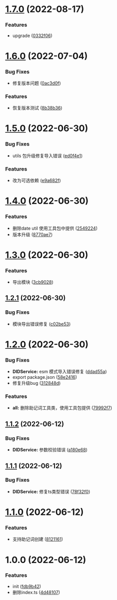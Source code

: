 # [1.7.0](https://github.com/oneverse-zone/identity/compare/1.6.0...1.7.0) (2022-08-17)


### Features

* upgrade ([0332f06](https://github.com/oneverse-zone/identity/commit/0332f0666b4410e077073f08fa92e50e06bcae9a))

# [1.6.0](https://github.com/oneverse-zone/identity/compare/1.5.0...1.6.0) (2022-07-04)


### Bug Fixes

* 修复版本问题 ([0ac3d0f](https://github.com/oneverse-zone/identity/commit/0ac3d0ff3c1b335f33429c6fdedc0ee4a78f87bb))


### Features

* 恢复版本测试 ([8b38b36](https://github.com/oneverse-zone/identity/commit/8b38b36161218b39bf2737ab00e5395c8583c7e1))

# [1.5.0](https://github.com/oneverse-zone/identity/compare/1.4.0...1.5.0) (2022-06-30)


### Bug Fixes

* utils 包升级修复导入错误 ([ed0f4e1](https://github.com/oneverse-zone/identity/commit/ed0f4e1fe28cafc8de8bfbb6d861bbfd656838ad))


### Features

* 改为可选依赖 ([e9a682f](https://github.com/oneverse-zone/identity/commit/e9a682fa072d023026115d224892cf803aa00a62))

# [1.4.0](https://github.com/oneverse-zone/identity/compare/1.3.0...1.4.0) (2022-06-30)


### Features

* 删除date util 使用工具包中提供 ([2549224](https://github.com/oneverse-zone/identity/commit/2549224035b18fc416f97fd3333f0ebb95279f00))
* 版本升级 ([8770ae7](https://github.com/oneverse-zone/identity/commit/8770ae74b49610b1c693e0252725d4f92d74713a))

# [1.3.0](https://github.com/oneverse-zone/identity/compare/1.2.1...1.3.0) (2022-06-30)


### Features

* 导出模块 ([3cb9028](https://github.com/oneverse-zone/identity/commit/3cb90285f5e75bc9af9a2d91ddbca824b8c816e7))

## [1.2.1](https://github.com/oneverse-zone/identity/compare/1.2.0...1.2.1) (2022-06-30)


### Bug Fixes

* 模块导出错误修复 ([c02be53](https://github.com/oneverse-zone/identity/commit/c02be53d0f7b072d29b52fc2655d224e8f774503))

# [1.2.0](https://github.com/oneverse-zone/identity/compare/1.1.2...1.2.0) (2022-06-30)


### Bug Fixes

* **DIDService:** esm 模式导入错误修复 ([ddad55a](https://github.com/oneverse-zone/identity/commit/ddad55a31825f6444ccb382c8d3dca3e65039fc6))
* export package.json ([58e2416](https://github.com/oneverse-zone/identity/commit/58e24163eefc247cf34d611e775b8b98c3e47a1b))
* 修复升级bug ([312848d](https://github.com/oneverse-zone/identity/commit/312848d1a695033edfc96b7ad3d171da4c6f029b))


### Features

* **all:** 删除助记词工具类，使用工具包提供 ([79992f7](https://github.com/oneverse-zone/identity/commit/79992f7229f5ad9da1f8d396def043f6209afa69))

## [1.1.2](https://github.com/oneverse-zone/identity/compare/1.1.1...1.1.2) (2022-06-12)


### Bug Fixes

* **DIDService:** 参数校验错误 ([a180e68](https://github.com/oneverse-zone/identity/commit/a180e688f6319a9f61ba762b2895ba8c161426f2))

## [1.1.1](https://github.com/oneverse-zone/identity/compare/1.1.0...1.1.1) (2022-06-12)


### Bug Fixes

* **DIDService:** 修复ts类型错误 ([78f32f0](https://github.com/oneverse-zone/identity/commit/78f32f0acbdd2eafa96505fd51d9c1777d115826))

# [1.1.0](https://github.com/oneverse-zone/identity/compare/1.0.0...1.1.0) (2022-06-12)


### Features

* 支持助记词创建 ([8121161](https://github.com/oneverse-zone/identity/commit/8121161ce07e91ede6deb1f187401cd6885e9f94))

# 1.0.0 (2022-06-12)


### Features

* init ([fdb9b42](https://github.com/oneverse-zone/identity/commit/fdb9b42e3c52160a48d5c97d39461181dcba6e83))
* 删除index.ts ([4d48107](https://github.com/oneverse-zone/identity/commit/4d4810788070636aadeb1059251dc59705cfee7f))
